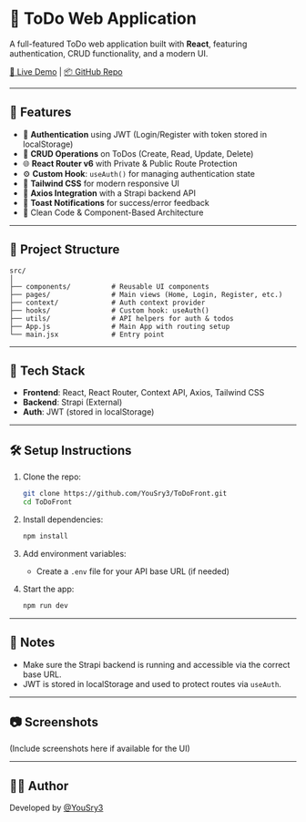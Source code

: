 
# 📝 ToDo Web Application

A full-featured ToDo web application built with **React**, featuring authentication, CRUD functionality, and a modern UI.

[🔗 Live Demo](https://todoapp-xi-hazel.vercel.app/) | [📦 GitHub Repo](https://github.com/YouSry3/ToDoFront)

---

## 🚀 Features

- 🔐 **Authentication** using JWT (Login/Register with token stored in localStorage)
- 🔄 **CRUD Operations** on ToDos (Create, Read, Update, Delete)
- 🌐 **React Router v6** with Private & Public Route Protection
- ⚙️ **Custom Hook**: `useAuth()` for managing authentication state
- 🎨 **Tailwind CSS** for modern responsive UI
- 📡 **Axios Integration** with a Strapi backend API
- 🔔 **Toast Notifications** for success/error feedback
- 🧼 Clean Code & Component-Based Architecture

---

## 📁 Project Structure

```
src/
│
├── components/          # Reusable UI components
├── pages/               # Main views (Home, Login, Register, etc.)
├── context/             # Auth context provider
├── hooks/               # Custom hook: useAuth()
├── utils/               # API helpers for auth & todos
├── App.js               # Main App with routing setup
└── main.jsx             # Entry point
```

---

## 🧪 Tech Stack

- **Frontend**: React, React Router, Context API, Axios, Tailwind CSS
- **Backend**: Strapi (External)
- **Auth**: JWT (stored in localStorage)

---

## 🛠️ Setup Instructions

1. Clone the repo:
   ```bash
   git clone https://github.com/YouSry3/ToDoFront.git
   cd ToDoFront
   ```

2. Install dependencies:
   ```bash
   npm install
   ```

3. Add environment variables:
   - Create a `.env` file for your API base URL (if needed)

4. Start the app:
   ```bash
   npm run dev
   ```

---

## 📌 Notes

- Make sure the Strapi backend is running and accessible via the correct base URL.
- JWT is stored in localStorage and used to protect routes via `useAuth`.

---

## 📷 Screenshots

(Include screenshots here if available for the UI)

---

## 👨‍💻 Author

Developed by [@YouSry3](https://github.com/YouSry3)
